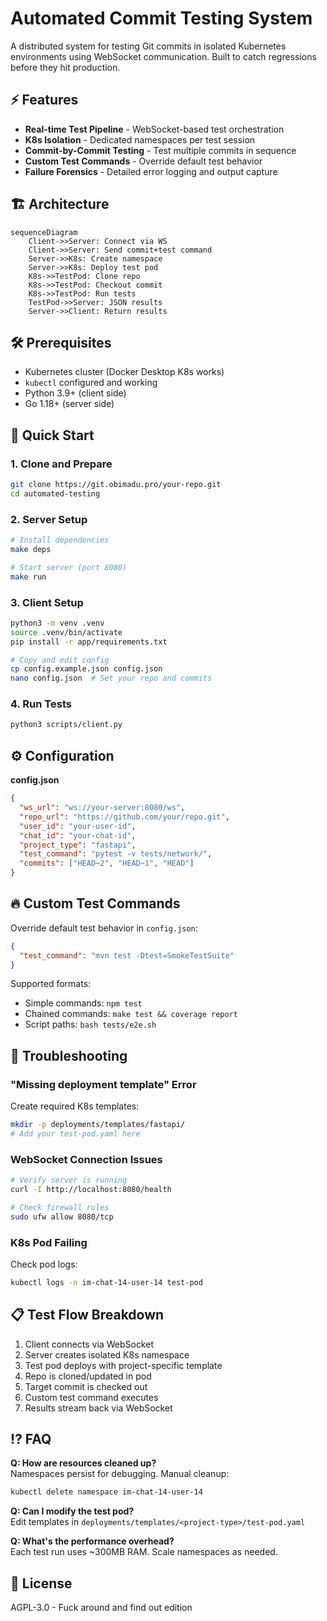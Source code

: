 # Automated Commit Testing System

A distributed system for testing Git commits in isolated Kubernetes environments using WebSocket communication. Built to catch regressions before they hit production.

## ⚡️ Features
- **Real-time Test Pipeline** - WebSocket-based test orchestration
- **K8s Isolation** - Dedicated namespaces per test session
- **Commit-by-Commit Testing** - Test multiple commits in sequence
- **Custom Test Commands** - Override default test behavior
- **Failure Forensics** - Detailed error logging and output capture

## 🏗 Architecture
```mermaid
sequenceDiagram
    Client->>Server: Connect via WS
    Client->>Server: Send commit+test command
    Server->>K8s: Create namespace
    Server->>K8s: Deploy test pod
    K8s->>TestPod: Clone repo
    K8s->>TestPod: Checkout commit
    K8s->>TestPod: Run tests
    TestPod->>Server: JSON results
    Server->>Client: Return results
```

## 🛠 Prerequisites
- Kubernetes cluster (Docker Desktop K8s works)
- `kubectl` configured and working
- Python 3.9+ (client side)
- Go 1.18+ (server side)

## 🚀 Quick Start

### 1. Clone and Prepare
```bash
git clone https://git.obimadu.pro/your-repo.git
cd automated-testing
```

### 2. Server Setup
```bash
# Install dependencies
make deps

# Start server (port 8080)
make run
```

### 3. Client Setup
```bash
python3 -m venv .venv
source .venv/bin/activate
pip install -r app/requirements.txt

# Copy and edit config
cp config.example.json config.json
nano config.json  # Set your repo and commits
```

### 4. Run Tests
```bash
python3 scripts/client.py
```

## ⚙️ Configuration
**config.json**
```json
{
  "ws_url": "ws://your-server:8080/ws",
  "repo_url": "https://github.com/your/repo.git",
  "user_id": "your-user-id",
  "chat_id": "your-chat-id",
  "project_type": "fastapi",
  "test_command": "pytest -v tests/network/",
  "commits": ["HEAD~2", "HEAD~1", "HEAD"]
}
```

## 🔥 Custom Test Commands
Override default test behavior in `config.json`:
```json
{
  "test_command": "mvn test -Dtest=SmokeTestSuite"
}
```
Supported formats:
- Simple commands: `npm test`
- Chained commands: `make test && coverage report`
- Script paths: `bash tests/e2e.sh`

## 🚨 Troubleshooting

### "Missing deployment template" Error
Create required K8s templates:
```bash
mkdir -p deployments/templates/fastapi/
# Add your test-pod.yaml here
```

### WebSocket Connection Issues
```bash
# Verify server is running
curl -I http://localhost:8080/health

# Check firewall rules
sudo ufw allow 8080/tcp
```

### K8s Pod Failing
Check pod logs:
```bash
kubectl logs -n im-chat-14-user-14 test-pod
```

## 📋 Test Flow Breakdown
1. Client connects via WebSocket
2. Server creates isolated K8s namespace
3. Test pod deploys with project-specific template
4. Repo is cloned/updated in pod
5. Target commit is checked out
6. Custom test command executes
7. Results stream back via WebSocket

## ⁉️ FAQ

**Q: How are resources cleaned up?**  
Namespaces persist for debugging. Manual cleanup:
```bash
kubectl delete namespace im-chat-14-user-14
```

**Q: Can I modify the test pod?**  
Edit templates in `deployments/templates/<project-type>/test-pod.yaml`

**Q: What's the performance overhead?**  
Each test run uses ~300MB RAM. Scale namespaces as needed.

## 📜 License
AGPL-3.0 - Fuck around and find out edition
